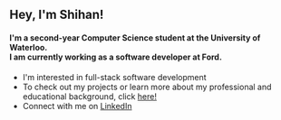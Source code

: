 <h2 align="left">Hey, I'm Shihan!</h2>
<h4 align="left">I'm a second-year Computer Science student at the University of Waterloo. <br />I am currently working as a software developer at Ford.</h4>

- I'm interested in full-stack software development
- To check out my projects or learn more about my professional and educational background, click [here!](https://s-sharar.github.io)
- Connect with me on [LinkedIn](https://www.linkedin.com/in/shihan-sharar/)
